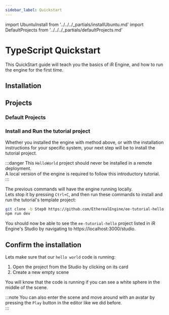 ```yaml
---
sidebar_label: Quickstart
---
```

import UbuntuInstall from '../../../_partials/installUbuntu.md'
import DefaultProjects from '../../../_partials/defaultProjects.md'

# TypeScript Quickstart
This QuickStart guide will teach you the basics of iR Engine, and how to run the engine for the first time.  

## Installation
<UbuntuInstall />

## Projects
### Default Projects
<DefaultProjects />

### Install and Run the tutorial project
Whether you installed the engine with method above, or with the installation instructions for your specific system, your next step will be to install the tutorial project.

:::danger
This `HelloWorld` project should never be installed in a remote deployment.  
A local version of the engine is required to follow this introductory tutorial.  
:::

The previous commands will have the engine running locally.  
Lets stop it by pressing `Ctrl+C`, and then run these commands to install and run the tutorial's template project:
```bash
git clone -b Step0 https://github.com/EtherealEngine/ee-tutorial-hello packages/projects/projects/ee-tutorial-hello
npm run dev
```

You should now be able to see the `ee-tutorial-hello` project listed in iR Engine's Studio by navigating to https://localhost:3000/studio.

## Confirm the installation
Lets make sure that our `hello world` code is running:
1. Open the project from the Studio by clicking on its card
2. Create a new empty scene

You will know that the code is running if you can see a white sphere in the middle of the scene.  

:::note
You can also enter the scene and move around with an avatar by pressing the `Play` button in the editor like we did before.  
:::
